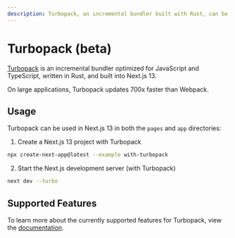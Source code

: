 ```yaml
---
description: Turbopack, an incremental bundler built with Rust, can be used with Next.js 13 using the --turbo flag for faster local development.
---
```


# Turbopack (beta)

[Turbopack](https://turbo.build/pack) is an incremental bundler optimized for JavaScript and TypeScript, written in Rust, and built into Next.js 13.

On large applications, Turbopack updates 700x faster than Webpack.

## Usage

Turbopack can be used in Next.js 13 in both the `pages` and `app` directories:

1. Create a Next.js 13 project with Turbopack

```bash
npx create-next-app@latest --example with-turbopack
```

2. Start the Next.js development server (with Turbopack)

```bash
next dev --turbo
```

## Supported Features

To learn more about the currently supported features for Turbopack, view the [documentation](https://turbo.build/pack/docs/features).
